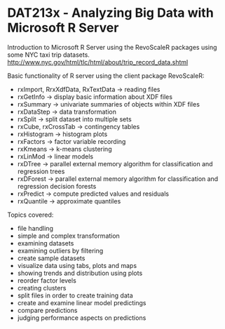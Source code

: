 # DAT213x - Analyzing Big Data with Microsoft R Server

Introduction to Microsoft R Server using the RevoScaleR packages using some NYC taxi trip datasets.  
http://www.nyc.gov/html/tlc/html/about/trip_record_data.shtml

Basic functionality of R server using the client package RevoScaleR:
* rxImport, RrxXdfData, RxTextData -> reading files
* rxGetInfo -> display basic information about XDF files
* rxSummary -> univariate summaries of objects within XDF files
* rxDataStep -> data transformation
* rxSplit -> split dataset into multiple sets
* rxCube, rxCrossTab -> contingency tables
* rxHistogram -> histogram plots
* rxFactors -> factor variable recording
* rxKmeans -> k-means clustering
* rxLinMod -> linear models
* rxDTree -> parallel external memory algorithm for classification and regression trees
* rxDForest -> parallel external memory algorithm for classification and regression decision forests
* rxPredict -> compute predicted values and residuals
* rxQuantile -> approximate quantiles

Topics covered:
* file handling
* simple and complex transformation
* examining datasets
* examining outliers by filtering
* create sample datasets
* visualize data using tabs, plots and maps
* showing trends and distribution using plots
* reorder factor levels
* creating clusters
* split files in order to create training data
* create and examine linear model predictings
* compare predictions
* judging performance aspects on predictions
